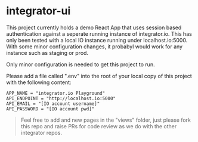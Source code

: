 # integrator-ui
This project currently holds a demo React App that uses session based authentication against a seperate running instance of integrator.io. This has only been tested with a local IO instance running under localhost.io:5000. With some minor configuration changes, it probabyl would work for any instance such as staging or prod.

Only minor configuration is needed to get this project to run.

Please add a file called ".env" into the root of your local copy of this project with the following content:

```
APP_NAME = "integrator.io Playground"
API_ENDPOINT = "http://localhost.io:5000"
API_EMAIL = "[IO account username]"
API_PASSWORD = "[IO account pwd]"

```

>Feel free to add and new pages in the "views" folder, just please fork this repo and raise PRs for code review as we do with the other integrator repos.
